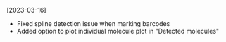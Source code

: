 
[2023-03-16]
- Fixed spline detection issue when marking barcodes
- Added option to plot individual molecule plot in "Detected molecules"